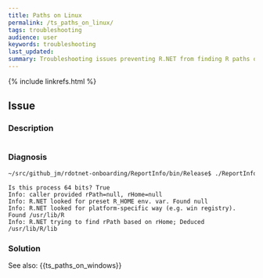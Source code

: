 ```yaml
---
title: Paths on Linux
permalink: /ts_paths_on_linux/
tags: troubleshooting
audience: user
keywords: troubleshooting
last_updated: 
summary: Troubleshooting issues preventing R.NET from finding R paths on Linux
---
```


{% include linkrefs.html %} 

## Issue 

### Description

```C#
```

### Diagnosis


```sh
~/src/github_jm/rdotnet-onboarding/ReportInfo/bin/Release$ ./ReportInfo.exe 
```

```
Is this process 64 bits? True
Info: caller provided rPath=null, rHome=null
Info: R.NET looked for preset R_HOME env. var. Found null
Info: R.NET looked for platform-specific way (e.g. win registry). Found /usr/lib/R
Info: R.NET trying to find rPath based on rHome; Deduced /usr/lib/R/lib
```

### Solution

See also: {{ts_paths_on_windows}}


